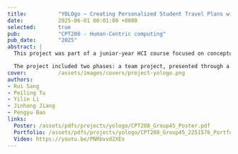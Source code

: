 ```yaml
---
title:          "YOLOgo – Creating Personalized Student Travel Plans with Generative AI"
date:           2025-06-01 00:01:00 +0800
selected:       true
pub:            "CPT208 - Human-Centric computing"
pub_date:       "2025"
abstract: |
  This project was part of a junior-year HCI course focused on conceptual design. Our team designed an app that leverages generative AI to create personalized travel itineraries. The app was prototyped entirely in Figma, including interactive mockups to simulate user flows and AI-generated content.

  The project included two phases: a team project, presented through a written report and an interactive demo, and an individual project, where I independently iterated on our team’s design, introducing new features and improvements. I developed a personal design portfolio and recorded a demo with voice narration to present the final concept.
cover:          /assets/images/covers/project-yologo.png
authors:
- Rui Sang
- Peiling Tu
- Yilin Li 
- Jinhong Jiang
- Pengyu Bao
links:
  Poster: /assets/pdfs/projects/yologo/CPT208_Group45_Poster.pdf
  Portfolio: /assets/pdfs/projects/yologo/CPT208_Group45_2251576_Portfolio.pdf
  Video: https://youtu.be/PNRbvvd2XEs
---
```

